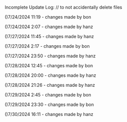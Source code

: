 Incomplete Update Log: 
// to not accidentally delete files

()7/24/2024 11:19 - changes made by bon

()7/24/2024 2:07 - changes made by hanz

()7/27/2024 11:45 - changes made by hanz

()7/27/2024 2:17 - changes made by bon

()7/27/2024 23:50 - changes made by hanz

()7/28/2024 12:45 - changes made by bon

()7/28/2024 20:00 - changes made by hanz

()7/28/2024 21:26 - changes made by hanz

()7/29/2024 2:45 - changes made by bon

()7/29/2024 23:30 - changes made by bon

()7/30/2024 16:11 - changes made by hanz
